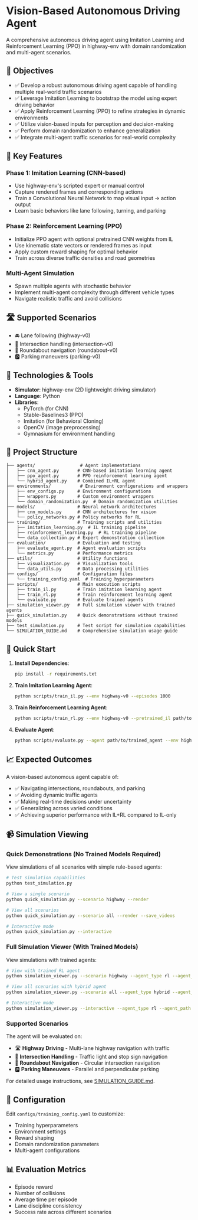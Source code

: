 # Vision-Based Autonomous Driving Agent

A comprehensive autonomous driving agent using Imitation Learning and Reinforcement Learning (PPO) in highway-env with domain randomization and multi-agent scenarios.

## 🎯 Objectives

- ✅ Develop a robust autonomous driving agent capable of handling multiple real-world traffic scenarios
- ✅ Leverage Imitation Learning to bootstrap the model using expert driving behavior
- ✅ Apply Reinforcement Learning (PPO) to refine strategies in dynamic environments
- ✅ Utilize vision-based inputs for perception and decision-making
- ✅ Perform domain randomization to enhance generalization
- ✅ Integrate multi-agent traffic scenarios for real-world complexity

## 🚗 Key Features

### Phase 1: Imitation Learning (CNN-based)
- Use highway-env's scripted expert or manual control
- Capture rendered frames and corresponding actions
- Train a Convolutional Neural Network to map visual input → action output
- Learn basic behaviors like lane following, turning, and parking

### Phase 2: Reinforcement Learning (PPO)
- Initialize PPO agent with optional pretrained CNN weights from IL
- Use kinematic state vectors or rendered frames as input
- Apply custom reward shaping for optimal behavior
- Train across diverse traffic densities and road geometries

### Multi-Agent Simulation
- Spawn multiple agents with stochastic behavior
- Implement multi-agent complexity through different vehicle types
- Navigate realistic traffic and avoid collisions

## 🛣️ Supported Scenarios

- 🚘 Lane following (highway-v0)
- 🚦 Intersection handling (intersection-v0)
- 🔁 Roundabout navigation (roundabout-v0)
- 🅿️ Parking maneuvers (parking-v0)

## 🧰 Technologies & Tools

- **Simulator**: highway-env (2D lightweight driving simulator)
- **Language**: Python
- **Libraries**:
  - PyTorch (for CNN)
  - Stable-Baselines3 (PPO)
  - Imitation (for Behavioral Cloning)
  - OpenCV (image preprocessing)
  - Gymnasium for environment handling

## 📁 Project Structure

```
├── agents/                 # Agent implementations
│   ├── cnn_agent.py       # CNN-based imitation learning agent
│   ├── ppo_agent.py       # PPO reinforcement learning agent
│   └── hybrid_agent.py    # Combined IL+RL agent
├── environments/           # Environment configurations and wrappers
│   ├── env_configs.py     # Environment configurations
│   ├── wrappers.py        # Custom environment wrappers
│   └── domain_randomization.py  # Domain randomization utilities
├── models/                # Neural network architectures
│   ├── cnn_models.py      # CNN architectures for vision
│   └── policy_networks.py # Policy networks for RL
├── training/              # Training scripts and utilities
│   ├── imitation_learning.py  # IL training pipeline
│   ├── reinforcement_learning.py  # RL training pipeline
│   └── data_collection.py # Expert demonstration collection
├── evaluation/            # Evaluation and testing
│   ├── evaluate_agent.py  # Agent evaluation scripts
│   └── metrics.py         # Performance metrics
├── utils/                 # Utility functions
│   ├── visualization.py   # Visualization tools
│   └── data_utils.py      # Data processing utilities
├── configs/               # Configuration files
│   └── training_config.yaml  # Training hyperparameters
├── scripts/               # Main execution scripts
│   ├── train_il.py        # Train imitation learning agent
│   ├── train_rl.py        # Train reinforcement learning agent
│   └── evaluate.py        # Evaluate trained agents
├── simulation_viewer.py   # Full simulation viewer with trained agents
├── quick_simulation.py    # Quick demonstrations without trained models
├── test_simulation.py     # Test script for simulation capabilities
└── SIMULATION_GUIDE.md    # Comprehensive simulation usage guide
```

## 🚀 Quick Start

1. **Install Dependencies**:
   ```bash
   pip install -r requirements.txt
   ```

2. **Train Imitation Learning Agent**:
   ```bash
   python scripts/train_il.py --env highway-v0 --episodes 1000
   ```

3. **Train Reinforcement Learning Agent**:
   ```bash
   python scripts/train_rl.py --env highway-v0 --pretrained_il path/to/il_model
   ```

4. **Evaluate Agent**:
   ```bash
   python scripts/evaluate.py --agent path/to/trained_agent --env highway-v0
   ```

## 📈 Expected Outcomes

A vision-based autonomous agent capable of:
- ✅ Navigating intersections, roundabouts, and parking
- ✅ Avoiding dynamic traffic agents
- ✅ Making real-time decisions under uncertainty
- ✅ Generalizing across varied conditions
- ✅ Achieving superior performance with IL+RL compared to IL-only

## 📹 Simulation Viewing

### Quick Demonstrations (No Trained Models Required)

View simulations of all scenarios with simple rule-based agents:

```bash
# Test simulation capabilities
python test_simulation.py

# View a single scenario
python quick_simulation.py --scenario highway --render

# View all scenarios
python quick_simulation.py --scenario all --render --save_videos

# Interactive mode
python quick_simulation.py --interactive
```

### Full Simulation Viewer (With Trained Models)

View simulations with trained agents:

```bash
# View with trained RL agent
python simulation_viewer.py --scenario highway --agent_type rl --agent_path ./models/rl_model --render

# View all scenarios with hybrid agent
python simulation_viewer.py --scenario all --agent_type hybrid --agent_path ./models/hybrid_model --save_videos

# Interactive mode
python simulation_viewer.py --interactive --agent_type rl --agent_path ./models/rl_model
```

### Supported Scenarios

The agent will be evaluated on:
- 🛣️ **Highway Driving** - Multi-lane highway navigation with traffic
- 🚦 **Intersection Handling** - Traffic light and stop sign navigation  
- 🔁 **Roundabout Navigation** - Circular intersection navigation
- 🅿️ **Parking Maneuvers** - Parallel and perpendicular parking

For detailed usage instructions, see [SIMULATION_GUIDE.md](SIMULATION_GUIDE.md).

## 🔧 Configuration

Edit `configs/training_config.yaml` to customize:
- Training hyperparameters
- Environment settings
- Reward shaping
- Domain randomization parameters
- Multi-agent configurations

## 📊 Evaluation Metrics

- Episode reward
- Number of collisions
- Average time per episode
- Lane discipline consistency
- Success rate across different scenarios